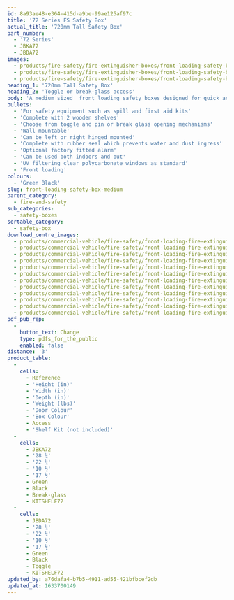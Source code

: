 ```yaml
---
id: 8a93ae48-e364-415d-a9be-99ae125af97c
title: '72 Series FS Safety Box'
actual_title: '720mm Tall Safety Box'
part_number:
  - '72 Series'
  - JBKA72
  - JBDA72
images:
  - products/fire-safety/fire-extinguisher-boxes/front-loading-safety-boxes/72/images-lr/Product_Image_776x776_(518x518_focus_area)-JBDA72_01.jpg
  - products/fire-safety/fire-extinguisher-boxes/front-loading-safety-boxes/72/images-lr/Product_Image_776x776_(518x518_focus_area)-JBDA72_03.jpg
  - products/fire-safety/fire-extinguisher-boxes/front-loading-safety-boxes/72/images-lr/Product_Image_776x776_(518x518_focus_area)-JBDA72_02.jpg
heading_1: '720mm Tall Safety Box'
heading_2: 'Toggle or break-glass access'
body: 'A medium sized  front loading safety boxes designed for quick access in emergency situations.'
bullets:
  - 'For safety equipment such as spill and first aid kits'
  - 'Complete with 2 wooden shelves'
  - 'Choose from toggle and pin or break glass opening mechanisms'
  - 'Wall mountable'
  - 'Can be left or right hinged mounted'
  - 'Complete with rubber seal which prevents water and dust ingress'
  - 'Optional factory fitted alarm'
  - 'Can be used both indoors and out'
  - 'UV filtering clear polycarbonate windows as standard'
  - 'Front loading'
colours:
  - 'Green Black'
slug: front-loading-safety-box-medium
parent_category:
  - fire-and-safety
sub_categories:
  - safety-boxes
sortable_category:
  - safety-box
download_centre_images:
  - products/commercial-vehicle/fire-safety/front-loading-fire-extinguisher-boxes/72/images-hr/JBDE72_001.jpg
  - products/commercial-vehicle/fire-safety/front-loading-fire-extinguisher-boxes/72/images-hr/JBDE72_002.jpg
  - products/commercial-vehicle/fire-safety/front-loading-fire-extinguisher-boxes/72/images-hr/JBDE72_003.jpg
  - products/commercial-vehicle/fire-safety/front-loading-fire-extinguisher-boxes/72/images-hr/JBDE72_004.jpg
  - products/commercial-vehicle/fire-safety/front-loading-fire-extinguisher-boxes/72/images-hr/JBDE72_005.jpg
  - products/commercial-vehicle/fire-safety/front-loading-fire-extinguisher-boxes/72/images-hr/JBDE72_006.jpg
  - products/commercial-vehicle/fire-safety/front-loading-fire-extinguisher-boxes/72/images-hr/JBDE72_007.jpg
  - products/commercial-vehicle/fire-safety/front-loading-fire-extinguisher-boxes/72/images-hr/JBKE72_001.jpg
  - products/commercial-vehicle/fire-safety/front-loading-fire-extinguisher-boxes/72/images-hr/JBKE72_002.jpg
  - products/commercial-vehicle/fire-safety/front-loading-fire-extinguisher-boxes/72/images-hr/JBKE72_003.jpg
  - products/commercial-vehicle/fire-safety/front-loading-fire-extinguisher-boxes/72/images-hr/JBKE72_004.jpg
  - products/commercial-vehicle/fire-safety/front-loading-fire-extinguisher-boxes/72/images-hr/JBKE72_005.jpg
pdf_pub_rep:
  -
    button_text: Change
    type: pdfs_for_the_public
    enabled: false
distance: '3'
product_table:
  -
    cells:
      - Reference
      - 'Height (in)'
      - 'Width (in)'
      - 'Depth (in)'
      - 'Weight (lbs)'
      - 'Door Colour'
      - 'Box Colour'
      - Access
      - 'Shelf Kit (not included)'
  -
    cells:
      - JBKA72
      - '28 ¼'
      - '22 ¼'
      - '10 ½'
      - '17 ½'
      - Green
      - Black
      - Break-glass
      - KITSHELF72
  -
    cells:
      - JBDA72
      - '28 ¼'
      - '22 ¼'
      - '10 ½'
      - '17 ½'
      - Green
      - Black
      - Toggle
      - KITSHELF72
updated_by: a76dafa4-b7b5-4911-ad55-421bfbcef2db
updated_at: 1633700149
---
```

